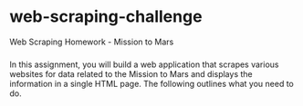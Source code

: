 # web-scraping-challenge
Web Scraping Homework - Mission to Mars
### 
In this assignment, you will build a web application that scrapes various websites for data related to the Mission to Mars and displays the information in a single HTML page. The following outlines what you need to do.
